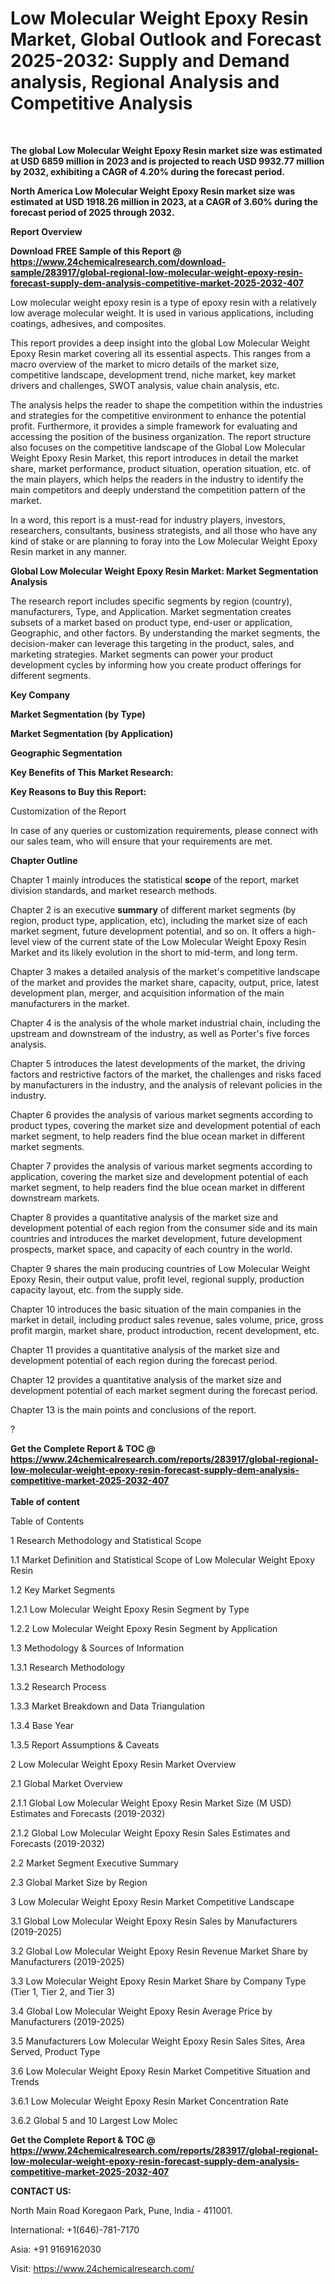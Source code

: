 <h1>Low Molecular Weight Epoxy Resin Market, Global Outlook and Forecast 2025-2032: Supply and Demand analysis, Regional Analysis and Competitive Analysis</h1><br/><p><strong>The global Low Molecular Weight Epoxy Resin market size was estimated at USD 6859 million in 2023 and is projected to reach USD 9932.77 million by 2032, exhibiting a <strong>CAGR</strong> of 4.20% during the forecast period.</strong></p><p><strong>North America Low Molecular Weight Epoxy Resin market size was estimated at USD 1918.26 million in 2023, at a <strong>CAGR</strong> of 3.60% during the forecast period of 2025 through 2032.</strong></p><p><strong>Report Overview</strong></p><div><b>Download FREE Sample of this Report @ <a href="https://www.24chemicalresearch.com/download-sample/283917/global-regional-low-molecular-weight-epoxy-resin-forecast-supply-dem-analysis-competitive-market-2025-2032-407">https://www.24chemicalresearch.com/download-sample/283917/global-regional-low-molecular-weight-epoxy-resin-forecast-supply-dem-analysis-competitive-market-2025-2032-407</a></b></div><p>Low molecular weight epoxy resin is a type of epoxy resin with a relatively low average molecular weight. It is used in various applications, including coatings, adhesives, and composites.</p><p>This report provides a deep insight into the global Low Molecular Weight Epoxy Resin market covering all its essential aspects. This ranges from a macro overview of the market to micro details of the market size, competitive landscape, development trend, niche market, key market drivers and challenges, SWOT analysis, value chain analysis, etc.</p><p>The analysis helps the reader to shape the competition within the industries and strategies for the competitive environment to enhance the potential profit. Furthermore, it provides a simple framework for evaluating and accessing the position of the business organization. The report structure also focuses on the competitive landscape of the Global Low Molecular Weight Epoxy Resin Market, this report introduces in detail the market share, market performance, product situation, operation situation, etc. of the main players, which helps the readers in the industry to identify the main competitors and deeply understand the competition pattern of the market.</p><p>In a word, this report is a must-read for industry players, investors, researchers, consultants, business strategists, and all those who have any kind of stake or are planning to foray into the Low Molecular Weight Epoxy Resin market in any manner.</p><p><strong>Global Low Molecular Weight Epoxy Resin Market: Market Segmentation Analysis</strong></p><p>The research report includes specific segments by region (country), manufacturers, Type, and Application. Market segmentation creates subsets of a market based on product type, end-user or application, Geographic, and other factors. By understanding the market segments, the decision-maker can leverage this targeting in the product, sales, and marketing strategies. Market segments can power your product development cycles by informing how you create product offerings for different segments.</p><p><strong>Key Company</strong></p><p><strong>Market Segmentation (by Type)</strong></p><p><strong>Market Segmentation (<strong>by Application</strong>)</strong></p><p><strong>Geographic Segmentation</strong></p><p><strong>Key Benefits of This Market Research:</strong></p><p><strong>Key <strong>Reasons to Buy</strong> this Report:</strong></p><p>Customization of the Report</p><p>In case of any queries or customization requirements, please connect with our sales team, who will ensure that your requirements are met.</p><p><strong>Chapter Outline</strong></p><p>Chapter 1 mainly introduces the statistical <strong>scope</strong> of the report, market division standards, and market research methods.</p><p>Chapter 2 is an executive <strong>summary</strong> of different market segments (by region, product type, application, etc), including the market size of each market segment, future development potential, and so on. It offers a high-level view of the current state of the Low Molecular Weight Epoxy Resin Market and its likely evolution in the short to mid-term, and long term.</p><p>Chapter 3 makes a detailed analysis of the market's competitive landscape of the market and provides the market share, capacity, output, price, latest development plan, merger, and acquisition information of the main manufacturers in the market.</p><p>Chapter 4 is the analysis of the whole market industrial chain, including the upstream and downstream of the industry, as well as Porter's five forces analysis.</p><p>Chapter 5 introduces the latest developments of the market, the driving factors and restrictive factors of the market, the challenges and risks faced by manufacturers in the industry, and the analysis of relevant policies in the industry.</p><p>Chapter 6 provides the analysis of various market segments according to product types, covering the market size and development potential of each market segment, to help readers find the blue ocean market in different market segments.</p><p>Chapter 7 provides the analysis of various market segments according to application, covering the market size and development potential of each market segment, to help readers find the blue ocean market in different downstream markets.</p><p>Chapter 8 provides a quantitative analysis of the market size and development potential of each region from the consumer side and its main countries and introduces the market development, future development prospects, market space, and capacity of each country in the world.</p><p>Chapter 9 shares the main producing countries of Low Molecular Weight Epoxy Resin, their output value, profit level, regional supply, production capacity layout, etc. from the supply side.</p><p>Chapter 10 introduces the basic situation of the main companies in the market in detail, including product sales revenue, sales volume, price, gross profit margin, market share, product introduction, recent development, etc.</p><p>Chapter 11 provides a quantitative analysis of the market size and development potential of each region during the forecast period.</p><p>Chapter 12 provides a quantitative analysis of the market size and development potential of each market segment during the forecast period.</p><p>Chapter 13 is the main points and conclusions of the report.</p><p>? </p><div><b>Get the Complete Report & TOC @ <a href="https://www.24chemicalresearch.com/reports/283917/global-regional-low-molecular-weight-epoxy-resin-forecast-supply-dem-analysis-competitive-market-2025-2032-407">https://www.24chemicalresearch.com/reports/283917/global-regional-low-molecular-weight-epoxy-resin-forecast-supply-dem-analysis-competitive-market-2025-2032-407</a></b></div><br><b>Table of content</b><p>Table of Contents<br />
 
 1 Research Methodology and Statistical Scope<br />
 
 1.1 Market Definition and Statistical Scope of Low Molecular Weight Epoxy Resin<br />
 
 1.2 Key Market Segments<br />
 
 1.2.1 Low Molecular Weight Epoxy Resin Segment by Type<br />
 
 1.2.2 Low Molecular Weight Epoxy Resin Segment by Application<br />
 
 1.3 Methodology & Sources of Information<br />
 
 1.3.1 Research Methodology<br />
 
 1.3.2 Research Process<br />
 
 1.3.3 Market Breakdown and Data Triangulation<br />
 
 1.3.4 Base Year<br />
 
 1.3.5 Report Assumptions & Caveats<br />
 
 2 Low Molecular Weight Epoxy Resin Market Overview<br />
 
 2.1 Global Market Overview<br />
 
 2.1.1 Global Low Molecular Weight Epoxy Resin Market Size (M USD) Estimates and Forecasts (2019-2032)<br />
 
 2.1.2 Global Low Molecular Weight Epoxy Resin Sales Estimates and Forecasts (2019-2032)<br />
 
 2.2 Market Segment Executive Summary<br />
 
 2.3 Global Market Size by Region<br />
 
 3 Low Molecular Weight Epoxy Resin Market Competitive Landscape<br />
 
 3.1 Global Low Molecular Weight Epoxy Resin Sales by Manufacturers (2019-2025)<br />
 
 3.2 Global Low Molecular Weight Epoxy Resin Revenue Market Share by Manufacturers (2019-2025)<br />
 
 3.3 Low Molecular Weight Epoxy Resin Market Share by Company Type (Tier 1, Tier 2, and Tier 3)<br />
 
 3.4 Global Low Molecular Weight Epoxy Resin Average Price by Manufacturers (2019-2025)<br />
 
 3.5 Manufacturers Low Molecular Weight Epoxy Resin Sales Sites, Area Served, Product Type<br />
 
 3.6 Low Molecular Weight Epoxy Resin Market Competitive Situation and Trends<br />
 
 3.6.1 Low Molecular Weight Epoxy Resin Market Concentration Rate<br />
 
 3.6.2 Global 5 and 10 Largest Low Molec<br><div><b>Get the Complete Report & TOC @ <a href="https://www.24chemicalresearch.com/reports/283917/global-regional-low-molecular-weight-epoxy-resin-forecast-supply-dem-analysis-competitive-market-2025-2032-407">https://www.24chemicalresearch.com/reports/283917/global-regional-low-molecular-weight-epoxy-resin-forecast-supply-dem-analysis-competitive-market-2025-2032-407</a></b></div></p>
 
 <b>CONTACT US:</b><br>
 
 North Main Road Koregaon Park, Pune, India - 411001.<br/>
 
 International: +1(646)-781-7170<br/>
 
 Asia: +91 9169162030<br/>
 
 Visit: <a href="https://www.24chemicalresearch.com/">https://www.24chemicalresearch.com/</a>
 
 <br>